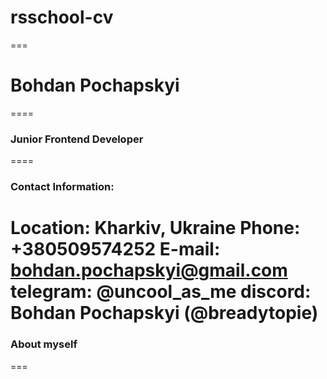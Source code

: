 # rsschool-cv
===
# Bohdan Pochapskyi
====
### Junior Frontend Developer
====
### Contact Information:
__Location:__ Kharkiv, Ukraine
__Phone:__ +380509574252
__E-mail:__ bohdan.pochapskyi@gmail.com
__telegram:__ @uncool_as_me
__discord:__ Bohdan Pochapskyi (@breadytopie)
====
### About myself
===

